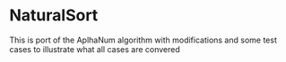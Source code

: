 # NaturalSort
This is port of the AplhaNum algorithm with modifications and some test cases to illustrate what all cases are convered
